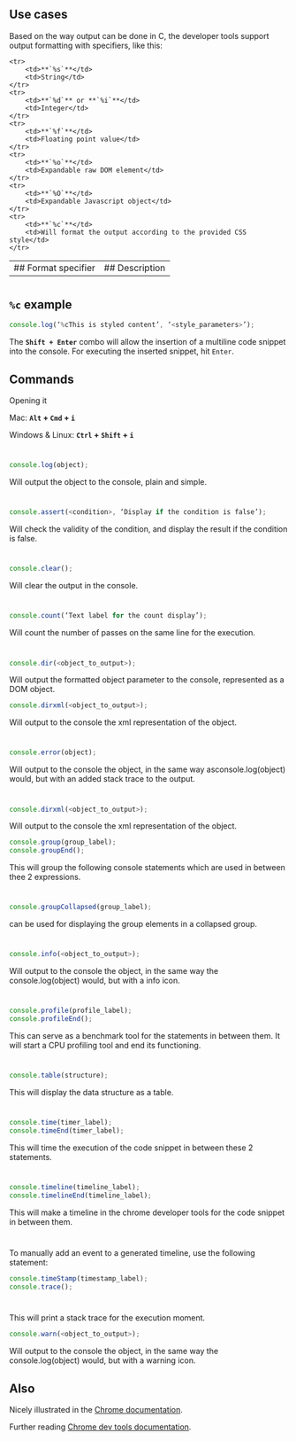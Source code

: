 ## Use cases
Based on the way output can be done in C, the developer tools support output formatting with
specifiers, like this:

<table>
    <tr>
        <td>## Format specifier</td>
        <td>## Description</td>
    </tr>

    <tr>
        <td>**`%s`**</td>
        <td>String</td>
    </tr>
    <tr>
        <td>**`%d`** or **`%i`**</td>
        <td>Integer</td>
    </tr>
    <tr>
        <td>**`%f`**</td>
        <td>Floating point value</td>
    </tr>
    <tr>
        <td>**`%o`**</td>
        <td>Expandable raw DOM element</td>
    </tr>
    <tr>
        <td>**`%O`**</td>
        <td>Expandable Javascript object</td>
    </tr>
    <tr>
        <td>**`%c`**</td>
        <td>Will format the output according to the provided CSS style</td>
    </tr>
</table>

#

## **`%c`** example

```javascript
console.log(‘%cThis is styled content’, ‘<style_parameters>’);
```

The **`​Shift + Enter`** combo will allow the insertion of a multiline code snippet into the console.
For executing the inserted snippet, hit `​Enter`.
​

## Commands
Opening it

Mac: **`Alt` + `Cmd` + `i`**

Windows & Linux: **`Ctrl` + `Shift` + `i`**

#

```javascript
console.log(object);
```
Will output the object to the console, plain and simple.

#

```javascript
console.assert(<condition>, ‘Display if the condition is ​​false’);
```
Will check the validity of the condition, and display the result if the condition is false.

#

```javascript
console.clear();
```
Will clear the output in the console.

#

```javascript
console.count(‘Text label for the count display’);
```
Will count the number of passes on the same line for the execution.

#

```javascript
console.dir(<object_to_output>);
```
Will output the formatted object parameter to the console, represented as a DOM object.

```javascript
console.dirxml(<object_to_output>);
```
Will output to the console the xml representation of the object.

#

```javascript
console.error(object);
```
Will output to the console the object, in the same way as ​console.log(object)​​ would, but with an added stack trace to the output.

#

```javascript
console.dirxml(<object_to_output>);
```
Will output to the console the xml representation of the object.

```javascript
console.group(group_label);
console.groupEnd();
```

This will group the following ​console statements which are used in between thee 2 expressions.

#

```javascript
console.groupCollapsed(group_label); ​​
```

can be used for displaying the group elements in a collapsed group.

#

```javascript
console.info(<object_to_output>);
```
Will output to the console the object, in the same way the ​console.log(object)​​ would, but with a info icon.

#

```javascript
console.profile(profile_label);
console.profileEnd();
```
This can serve as a benchmark tool for the statements in between them. It will start a CPU profiling tool and end its functioning.

#

```javascript
console.table(structure);
```
This will display the data structure as a table.

#

```javascript
console.time(timer_label);
console.timeEnd(timer_label);
```
This will time the execution of the code snippet in between these 2 statements.

#

```javascript
console.timeline(timeline_label);
console.timelineEnd(timeline_label);
```
This will make a timeline in the chrome developer tools for the code snippet in between them.

#

To manually add an event to a generated timeline, use the following statement:
```javascript
console.timeStamp(timestamp_label);
console.trace();
```

#

This will print a stack trace for the execution moment.
```javascript
console.warn(<object_to_output>);
```
Will output to the console the object, in the same way the ​console.log(object)​​ would, but with a warning icon.

## Also
Nicely illustrated in the [Chrome documentation​](https://developers.google.com/web/tools/chrome-devtools/console/api?utm_campaign=2016q3&utm_medium=redirect&utm_source=dcc).

Further reading ​[Chrome dev tools documentation​](https://developers.google.com/web/tools/chrome-devtools/?utm_source=dcc&utm_medium=redirect&utm_campaign=2016q3).
